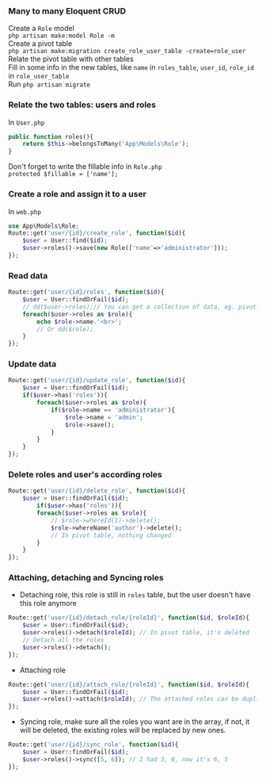 ### Many to many Eloquent CRUD
Create a `Role` model    
`php artisan make:model Role -m`    
Create a pivot table   
`php artisan make:migration create_role_user_table -create=role_user`    
Relate the pivot table with other tables      
Fill in some info in the new tables, like `name` in `roles_table`, `user_id`, `role_id` in `role_user_table`     
Run `php artisan migrate`    

### Relate the two tables: users and roles
In `User.php`  
```php
public function roles(){
    return $this->belongsToMany('App\Models\Role');
}
```
Don't forget to write the fillable info in `Role.php`  
`protected $fillable = ['name'];`  

### Create a role and assign it to a user
In `web.php`  
```php
use App\Models\Role;
Route::get('user/{id}/create_role', function($id){
    $user = User::find($id);
    $user->roles()->save(new Role(['name'=>'administrator']));
});
```

### Read data
```php
Route::get('user/{id}/roles', function($id){
    $user = User::findOrFail($id);
    // dd($user->roles);// You can get a collection of data, eg. pivot->table->'role_user'
    foreach($user->roles as $role){
        echo $role->name.'<br>';
        // Or dd($role);
    }
});
```

### Update data
```php
Route::get('user/{id}/update_role', function($id){
    $user = User::findOrFail($id);
    if($user->has('roles')){
        foreach($user->roles as $role){
            if($role->name == 'administrator'){
                $role->name = 'admin';
                $role->save();
            }
        }
    }
});
```

### Delete roles and user's according roles
```php
Route::get('user/{id}/delete_role', function($id){
    $user = User::findOrFail($id);
        if($user->has('roles')){
        foreach($user->roles as $role){
            // $role->whereId(1)->delete();
            $role->whereName('author')->delete();
            // In pivot table, nothing changed
        }
    }
});
```

### Attaching, detaching and Syncing roles
- Detaching role, this role is still in `roles` table, but the user doesn't have this role anymore    
```php
Route::get('user/{id}/detach_role/{roleId}', function($id, $roleId){
    $user = User::findOrFail($id);
    $user->roles()->detach($roleId); // In pivot table, it's deleted
    // Detach all the roles
    $user->roles()->detach();
});
```
- Attaching role     
```php
Route::get('user/{id}/attach_role/{roleId}', function($id, $roleId){
    $user = User::findOrFail($id);
    $user->roles()->attach($roleId); // The attached roles can be duplicated, be carefull
});
```
- Syncing role, make sure all the roles you want are in the array, if not, it will be deleted, the existing roles will be replaced by new ones.    
```php
Route::get('user/{id}/sync_role', function($id){
    $user = User::findOrFail($id);
    $user->roles()->sync([5, 6]); // I had 3, 6, now it's 6, 5
});
```
